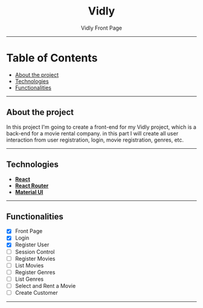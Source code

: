 <h1 align="center"> 
  Vidly 
</h1>

<p align="center"> Vidly Front Page <p/>

---

Table of Contents
=================
<!--ts-->
  * [About the project](#-about-project)
  * [Technologies](#-technologies)
  * [Functionalities](#-functionalities)
<!--te-->

---

## About the project <a name="-about-project" style="text-decoration:none"></a>

In this project I'm going to create a front-end for my Vidly project, which is a back-end for a movie rental company. in this part I will create all user interaction from user registration, login, movie registration, genres, etc. 

---

## Technologies <a name="-technologies" style="text-decoration:none"></a>
  
- **[React](https://en.reactjs.org/)**
- **[React Router](https://reactrouter.com/)**
- **[Material UI](https://mui.com/pt/)**
  
--- 

## Functionalities <a name="-functionalities" style="text-decoration:none"></a>
  
- [x] Front Page
- [x] Login
- [x] Register User 
- [ ] Session Control 
- [ ] Register Movies 
- [ ] List Movies 
- [ ] Register Genres
- [ ] List Genres 
- [ ] Select and Rent a Movie 
- [ ] Create Customer

---

